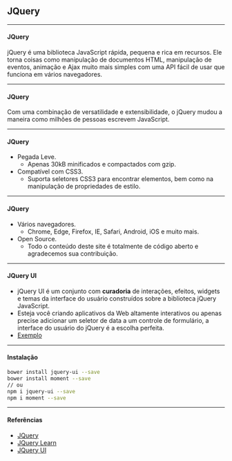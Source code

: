 ## JQuery

---

#### JQuery

jQuery é uma biblioteca JavaScript rápida, pequena e rica em recursos. Ele torna coisas como manipulação de documentos HTML, manipulação de eventos, animação e Ajax muito mais simples com uma API fácil de usar que funciona em vários navegadores.

---

#### JQuery

Com uma combinação de versatilidade e extensibilidade, o jQuery mudou a maneira como milhões de pessoas escrevem JavaScript.

---

#### JQuery

- Pegada Leve.
  - Apenas 30kB minificados e compactados com gzip.
- Compatível com CSS3.
  - Suporta seletores CSS3 para encontrar elementos, bem como na manipulação de propriedades de estilo.

---

#### JQuery

- Vários navegadores.
  - Chrome, Edge, Firefox, IE, Safari, Android, iOS e muito mais.
- Open Source.
  - Todo o conteúdo deste site é totalmente de código aberto e agradecemos sua contribuição.

---

#### JQuery UI

- jQuery UI é um conjunto com **curadoria** de interações, efeitos, widgets e temas da interface do usuário construídos sobre a biblioteca jQuery JavaScript.
- Esteja você criando aplicativos da Web altamente interativos ou apenas precise adicionar um seletor de data a um controle de formulário, a interface do usuário do jQuery é a escolha perfeita.
- [Exemplo](https://jqueryui.com/datepicker/#inline)

---

#### Instalação

```bash
bower install jquery-ui --save
bower install moment --save
// ou
npm i jquery-ui --save
npm i moment --save
```

---

#### Referências

- [JQuery](https://jquery.com/)
- [JQuery Learn](https://learn.jquery.com/)
- [JQuery UI](https://jqueryui.com/)

